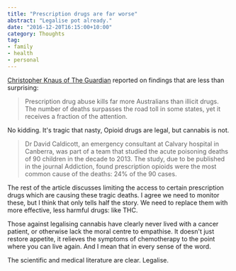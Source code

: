 ```yaml
---
title: "Prescription drugs are far worse"
abstract: "Legalise pot already."
date: "2016-12-20T16:15:00+10:00"
category: Thoughts
tag:
- family
- health
- personal
---
```

[Christopher Knaus of The Guardian] reported on findings that are less than surprising:

> Prescription drug abuse kills far more Australians than illicit drugs. The number of deaths surpasses the road toll in some states, yet it receives a fraction of the attention.

No kidding. It's tragic that nasty, Opioid drugs are legal, but cannabis is not.

> Dr David Caldicott, an emergency consultant at Calvary hospital in Canberra, was part of a team that studied the acute poisoning deaths of 90 children in the decade to 2013. The study, due to be published in the journal Addiction, found prescription opioids were the most common cause of the deaths: 24% of the 90 cases.

The rest of the article discusses limiting the access to certain prescription drugs which are causing these tragic deaths. I agree we need to monitor these, but I think that only tells half the story. We need to replace them with more effective, less harmful drugs: like THC.

Those against legalising cannabis have clearly never lived with a cancer patient, or otherwise lack the moral centre to empathise. It doesn't just restore appetite, it relieves the symptoms of chemotherapy to the point where you can live again. And I mean that in every sense of the word.

The scientific and medical literature are clear. Legalise.

[Christopher Knaus of The Guardian]: https://www.theguardian.com/australia-news/2016/dec/20/prescription-drug-abuse-kills-more-australians-than-illicit-drugs

